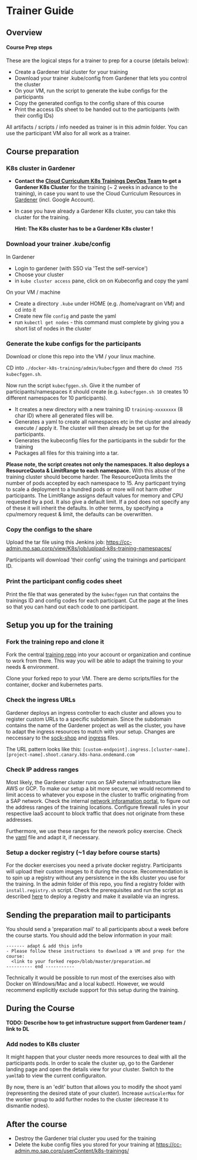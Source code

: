 # Trainer Guide

## Overview

#### Course Prep steps
These are the logical steps for a trainer to prep for a course (details below):
- Create a Gardener trial cluster for your training
- Download your trainer .kube/config from Gardener that lets you control the cluster
- On your VM, run the script to generate the kube configs for the participants
- Copy the generated configs to the config share of this course
- Print the access IDs sheet to be handed out to the participants (with their config IDs)

All artifacts / scripts / info needed as trainer is in this admin folder.
You can use the participant VM also for all work as a trainer.

## Course preparation

### K8s cluster in Gardener

- **Contact the [Cloud Curriculum K8s Trainings DevOps Team](mailto:DL_5B2CDDFFECB21162D9000010@sap.com?subject=[Docker%20and%20K8s%20fundamentals%20training]%20Request%20for%20trainings%20cluster%20-%20<DateOfYourTraining>) to get a Gardener K8s Cluster** for the training (~ 2 weeks in advance to the training), in case you want to use the Cloud Curriculum Resources in [Gardener](https://github.wdf.sap.corp/pages/kubernetes/gardener/) (incl. Google Account).

- In case you have already a Gardener K8s cluster, you can take this cluster for the training.

  **Hint: The K8s cluster has to be a Gardener K8s cluster !**


### Download your trainer .kube/config

In Gardener
- Login to gardener (with SSO via 'Test the self-service')
- Choose your cluster
- in `kube cluster access` pane, click on on Kubeconfig and copy the yaml

On your VM / machine
- Create a directory `.kube` under HOME (e.g. /home/vagrant on VM) and cd into it
- Create new file `config` and paste the yaml
- run `kubectl get nodes` - this command must complete by giving you a short list of nodes in the cluster

### Generate the kube configs for the participants

Download or clone this repo into the VM / your linux machine.

CD into `./docker-k8s-training/admin/kubecfggen` and there do `chmod 755 kubecfggen.sh`.

Now run the script `kubecfggen.sh`. Give it the number of participants/namespaces it should create (e.g. `kubecfggen.sh 10` creates 10 different namespaces for 10 participants).
- It creates a new directory with a new training ID `training-xxxxxxxx` (8 char ID) where all generated files will be.
- Generates a yaml to create all namespaces etc in the cluster and already execute / apply it. The cluster will then already be set up for the participants.
- Generates the kubeconfig files for the participants in the subdir for the training
- Packages all files for this training into a tar.

**Please note, the script creates not only the namespaces. It also deploys a ResourceQuota & LimitRange to each namespace.**
With this abuse of the training cluster should become harder. The ResourceQuota limits the number of pods accepted by each namespace to 15. Any particpant trying to scale a deployment to a hundred pods or more will not harm other participants. The LimitRange assigns default values for memory and CPU requested by a pod. It also give a default limit. If a pod does not specify any of these it will inherit the defaults. In other terms, by specifying a cpu/memory request & limit, the defaults can be overwritten.

### Copy the configs to the share

Upload the tar file using this Jenkins job: https://cc-admin.mo.sap.corp/view/K8s/job/upload-k8s-training-namespaces/

Participants will download 'their config' using the trainings and participant ID.


### Print the participant config codes sheet

Print the file that was generated by the `kubecfggen` run that contains the trainings ID and config codes for each participant. Cut the page at the lines so that you can hand out each code to one participant.

## Setup you up for the training

### Fork the training repo and clone it
Fork the central [training repo](https://github.wdf.sap.corp/slvi/docker-k8s-training) into your account or organization and continue to work from there. This way you will be able to adapt the training to your needs & environment.

Clone your forked repo to your VM. There are demo scripts/files for the container, docker and kubernetes parts.

### Check the ingress URLs
Gardener deploys an ingress controller to each cluster and allows you to register custom URLs to a specific subdomain. Since the subdomain contains the name of the Gardener project as well as the cluster, you have to adapt the ingress resources to match with your setup. Changes are neccessary to the [sock-shop](../kubernetes/solutions/sock-shop.yaml) and [ingress](../kubernetes/solutions/ingress.yaml) files.

The URL pattern looks like this: `[custom-endpoint].ingress.[cluster-name].[project-name].shoot.canary.k8s-hana.ondemand.com`

### Check IP address ranges
Most likely, the Gardener cluster runs on SAP external infrastructure like AWS or GCP. To make our setup a bit more secure, we would recommend to limit access to whatever you expose in the cluster to traffic originating from a SAP network.
Check the internal [network inforamation portal](https://nip.wdf.sap.corp/nip2/faces/networking/wan/PublicAddresses.xhtml), to figure out the address ranges of the training locations. Configure firewall rules in your respective IaaS account to block traffic that does not originate from these addresses.

Furthermore, we use these ranges for the nework policy exercise. Check the [yaml](../kubernetes/solutions/network_policy_ingress.yaml) file and adapt it, if necessary.

### Setup a docker registry (~1 day before course starts)
For the docker exercises you need a private docker registry. Participants will upload their custom images to it during the course. Recommendation is to spin up a registry without any persistence in the k8s cluster you use for the training.
In the admin folder of this repo, you find a registry folder with `install.registry.sh` script. Check the prerequisites and run the script as described [here](./registry/readme.md) to deploy a registry and make it available via an ingress.

## Sending the preparation mail to participants

You should send a 'preparation mail' to all participants about a week before the course starts. You should add the below information in your mail:

```
------- adapt & add this info
- Please follow these instructions to download a VM and prep for the course:
  <link to your forked repo>/blob/master/preparation.md
---------- end -----------
```
Technically it would be possible to run most of the exercises also with Docker on Windows/Mac and a local kubectl. However, we would recommend explicitly exclude support for this setup during the training.

## During the Course

**TODO: Describe how to get infrastructure support from Gardener team / link to DL**

### Add nodes to K8s cluster
It might happen that your cluster needs more resources to deal with all the participants pods. In order to scale the cluster up, go to the Gardener landing page and open the details view for your cluster. Switch to the `yaml`tab to view the current configuraiton.

By now, there is an 'edit' button that allows you to modify the shoot yaml (representing the desired state of your cluster). Increase `autScalerMax` for the worker group to add further nodes to the cluster (decrease it to dismantle nodes).

## After the course

- Destroy the Gardener trial cluster you used for the training
- Delete the kube config files you stored for your training at https://cc-admin.mo.sap.corp/userContent/k8s-trainings/
